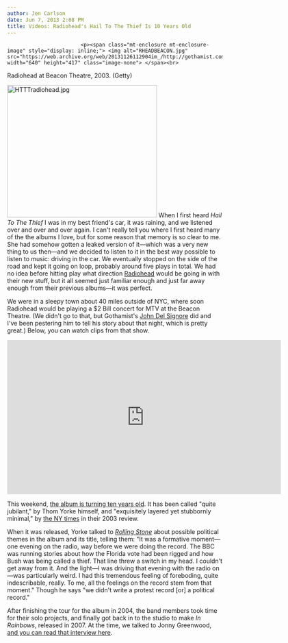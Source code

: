 ```yaml
---
author: Jen Carlson
date: Jun 7, 2013 2:08 PM
title: Videos: Radiohead's Hail To The Thief Is 10 Years Old
---
```



                            
                            
                            
                            <p><span class="mt-enclosure mt-enclosure-image" style="display: inline;"> <img alt="RHEADBEACON.jpg" src="https://web.archive.org/web/20131126112904im_/http://gothamist.com/attachments/arts_jen/RHEADBEACON.jpg" width="640" height="417" class="image-none"> </span><br>
<span class="photo_caption">Radiohead at Beacon Theatre, 2003. (Getty)</span></p>

<p><span class="mt-enclosure mt-enclosure-image" style="display: inline;"> <img alt="HTTTradiohead.jpg" src="https://web.archive.org/web/20131126112904im_/http://gothamist.com/attachments/arts_jen/HTTTradiohead.jpg" width="350" height="309" class="image-right"> </span>When I first heard <em>Hail To The Thief</em> I was in my best friend&apos;s car, it was raining, and we listened over and over and over again. I can&apos;t really tell you where I first heard many of the the albums I love, but for some reason that memory is so clear to me. She had somehow gotten a leaked version of it&#x2014;which was a very new thing to us then&#x2014;and we decided to listen to it in the best way possible to listen to music: driving in the car. We eventually stopped on the side of the road and kept it going on loop, probably around five plays in total. We had no idea before hitting play what direction <a href="https://web.archive.org/web/20131126112904/http://gothamist.com/tags/radiohead">Radiohead</a> would be going in with their new stuff, but it all seemed just familiar enough and just far away enough from their previous albums&#x2014;it was perfect.</p>

<p>We were in a sleepy town about 40 miles outside of NYC, where soon Radiohead would be playing a $2 Bill concert for MTV at the Beacon Theatre. (We didn&apos;t go to that, but Gothamist&apos;s <a href="https://web.archive.org/web/20131126112904/http://twitter.com/johndelsignore">John Del Signore</a> did and I&apos;ve been pestering him to tell his story about that night, which is pretty great.) Below, you can watch clips from that show.</p>

<p><iframe width="640" height="360" src="https://web.archive.org/web/20131126112904if_/http://www.youtube.com/embed/GGzT9HawakM?list=PLBBD1E3B01432A75E" frameborder="0" allowfullscreen></iframe></p>

<p>This weekend, <a href="https://web.archive.org/web/20131126112904/http://www.stereogum.com/1375282/hail-to-the-thief-turns-10/top-stories/">the album is turning ten years old</a>. It has been called &quot;quite jubilant,&quot; by Thom Yorke himself, and &quot;exquisitely layered yet stubbornly minimal,&quot; by <a href="https://web.archive.org/web/20131126112904/http://www.greenplastic.com/2003/04/20/ny-times-on-httt/">the NY times</a> in their 2003 review.</p>

<p>When it was released, Yorke talked to <a href="https://web.archive.org/web/20131126112904/http://citizeninsane.eu/s2003-06-26RS.htm"><em>Rolling Stone</em></a> about possible political themes in the album and its title, telling them: &quot;It was a formative moment&#x2014;one evening on the radio, way before we were doing the record. The BBC was running stories about how the Florida vote had been rigged and how Bush was being called a thief. That line threw a switch in my head. I couldn&apos;t get away from it. And the light&#x2014;I was driving that evening with the radio on&#x2014;was particularly weird. I had this tremendous feeling of foreboding, quite indescribable, really. To me, all the feelings on the record stem from that moment.&quot; Though he says &quot;we didn&apos;t write a protest record [or] a political record.&quot;</p>

<p>After finishing the tour for the album in 2004, the band members took time for their solo projects, and finally got back in to the studio to make <em>In Rainbows</em>, released in 2007. At the time, we talked to Jonny Greenwood, <a href="https://web.archive.org/web/20131126112904/http://gothamist.com/2007/10/10/jonny_greenwood.php">and you can read that interview here</a>.</p>
                            
                            
                            